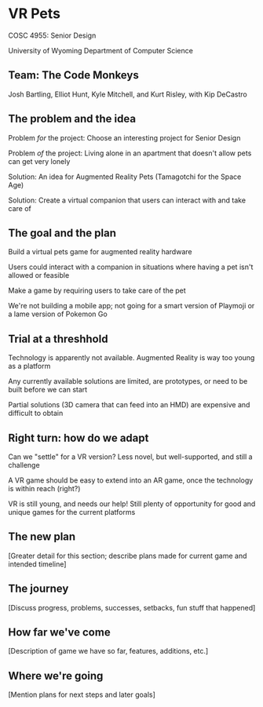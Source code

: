 # VR Pets

COSC 4955: Senior Design

University of Wyoming Department of Computer Science

## Team: The Code Monkeys

Josh Bartling, Elliot Hunt, Kyle Mitchell, and Kurt Risley, with Kip DeCastro

## The problem and the idea

Problem *for* the project: Choose an interesting project for Senior Design

Problem *of* the project: Living alone in an apartment that doesn't allow pets can get very lonely

Solution: An idea for Augmented Reality Pets (Tamagotchi for the Space Age)

Solution: Create a virtual companion that users can interact with and take care of

## The goal and the plan

Build a virtual pets game for augmented reality hardware

Users could interact with a companion in situations where having a pet isn't allowed or feasible

Make a game by requiring users to take care of the pet

We're not building a mobile app; not going for a smart version of Playmoji or a lame version of Pokemon Go

## Trial at a threshhold

Technology is apparently not available. Augmented Reality is way too young as a platform

Any currently available solutions are limited, are prototypes, or need to be built before we can start

Partial solutions (3D camera that can feed into an HMD) are expensive and difficult to obtain

## Right turn: how do we adapt

Can we "settle" for a VR version? Less novel, but well-supported, and still a challenge

A VR game should be easy to extend into an AR game, once the technology is within reach (right?)

VR is still young, and needs our help! Still plenty of opportunity for good and unique games for the current platforms

## The new plan

[Greater detail for this section; describe plans made for current game and intended timeline]

## The journey

[Discuss progress, problems, successes, setbacks, fun stuff that happened]

## How far we've come

[Description of game we have so far, features, additions, etc.]

## Where we're going

[Mention plans for next steps and later goals]
